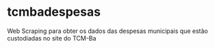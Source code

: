 # tcmbadespesas
Web Scraping para obter os dados das despesas municipais que estão custodiadas no site do TCM-Ba
